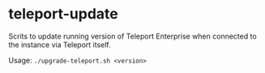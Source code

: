 # teleport-update

Scrits to update running version of Teleport Enterprise when connected to the instance via Teleport itself.

Usage:
`./upgrade-teleport.sh <version>`
